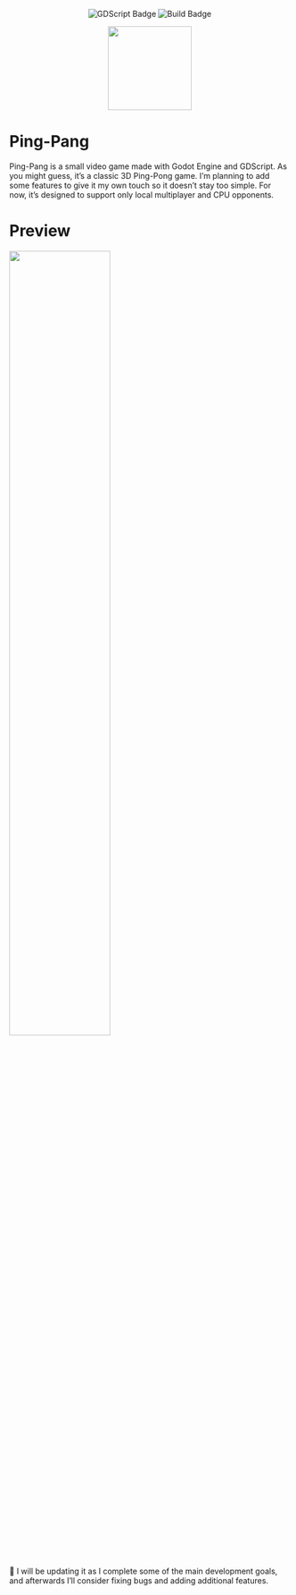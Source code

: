 <p align="center">
  <img src="https://img.shields.io/badge/GDScript-blue?style=flat-square&logo=godotengine&logoColor=white" alt="GDScript Badge">
  <img src="https://img.shields.io/badge/v0.1-%23DB3548?style=flat-square&label=build" alt="Build Badge">
</p>
<p align="center">
  <img src="https://github.com/kaekld/ping-pong-godot3d/blob/a95aa82055a876b56e33fa55f1a2efe860efda05/resources/logo.png" width="150">
</p>

# Ping-Pang
Ping-Pang is a small video game made with Godot Engine and GDScript. As you might guess, it’s a classic 3D Ping-Pong game. I’m planning to add some features to give it my own touch so it doesn’t stay too simple. For now, it’s designed to support only local multiplayer and CPU opponents.

# Preview


<img src="https://github.com/kaekld/ping-pong-godot3d/blob/6bca9f2a4456e57cea9bfb7e652449a9ed086407/resources/preview.png" width="60%">


💖 I will be updating it as I complete some of the main development goals, and afterwards I’ll consider fixing bugs and adding additional features.
